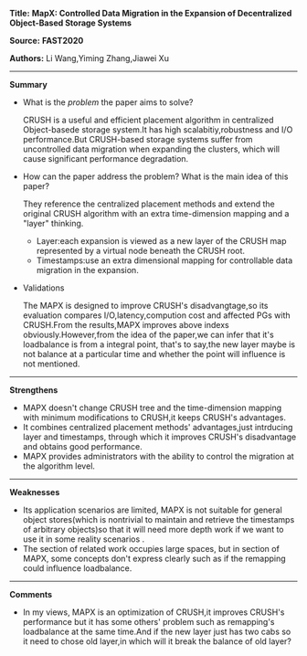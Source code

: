 **Title:** **MapX: Controlled Data Migration in the Expansion of Decentralized Object-Based Storage Systems**

**Source:** **FAST2020**

**Authors:** Li Wang,Yiming Zhang,Jiawei Xu

---

**Summary**

- What is the *problem* the paper aims to solve?

  CRUSH is a useful and efficient placement algorithm in centralized Object-basede storage system.It has high scalabitiy,robustness and I/O performance.But CRUSH-based storage systems suffer from uncontrolled data migration when expanding the clusters, which will cause significant performance degradation.

- How can the paper address the problem? What is the main idea of this paper?

  They reference the centralized placement methods and  extend the original CRUSH algorithm with an extra time-dimension mapping and a "layer" thinking.

  - Layer:each expansion is viewed as a new layer of the CRUSH map represented by a virtual node beneath the CRUSH root.
  - Timestamps:use an extra dimensional mapping for controllable data migration in the expansion.

- Validations

   The MAPX is designed to improve CRUSH's disadvangtage,so its evaluation compares I/O,latency,compution cost and affected PGs with CRUSH.From the results,MAPX improves above indexs obviously.However,from the idea of the paper,we can infer that it's loadbalance is from a integral point, that's to say,the new layer maybe is not balance at a particular time and whether the point will influence is not mentioned.

---

**Strengthens**  

- MAPX doesn't change CRUSH tree and the time-dimension mapping with minimum modifications to CRUSH,it keeps CRUSH's advantages.
- It combines centralized placement methods' advantages,just intrducing layer and timestamps, through which it improves CRUSH's disadvantage and obtains good performance.
- MAPX provides administrators with the ability to control the migration at the algorithm level.

---

**Weaknesses**  

- Its application scenarios are limited, MAPX is not suitable for general object stores(which is nontrivial to maintain and retrieve the timestamps of arbitrary objects)so that it will need more depth work if we want to use it in some reality scenarios .
- The section of related work occupies large spaces, but in section of MAPX, some concepts don't express clearly such as if the remapping could influence loadbalance.

---

**Comments**  

- In my views, MAPX is an optimization of CRUSH,it improves CRUSH's performance but it has some others' problem such as remapping's loadbalance at the same time.And if the new layer just has two cabs so it need to chose old layer,in which will it break the balance of old layer?
